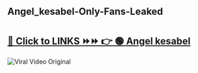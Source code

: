 
 ## Angel_kesabel-Only-Fans-Leaked

# <h2><a href="https://clipsfans.com/Angel_kesabel&ref=git">🔗 Click to LINKS ⏩⏩ 👉 🟢 Angel kesabel </a></h2>

<a href="https://clipsfans.com/Angel_kesabel&ref=git" rel="nofollow" data-target="animated-image.originalLink"><img src="https://i.ibb.co.com/xMMVF88/686577567.gif" alt="Viral Video Original" style="max-width: 100%; display: inline-block;" data-target="animated-image.originalImage"></a>
